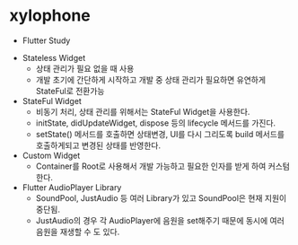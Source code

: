 # xylophone

* Flutter Study
 - Stateless Widget
   - 상태 관리가 필요 없을 때 사용 
   - 개발 초기에 간단하게 시작하고 개발 중 상태 관리가 필요하면 유연하게 StateFul로 전환가능
 - StateFul Widget
   - 비동기 처리, 상태 관리를 위해서는 StateFul Widget을 사용한다.
   - initState, didUpdateWidget, dispose 등의 lifecycle 메서드를 가진다.
   - setState() 메서드를 호출하면 상태변경, UI를 다시 그리도록 build 메서드를 호출하게되고 변경된 상태를 반영한다.
 - Custom Widget
   - Container를 Root로 사용해서 개발 가능하고 필요한 인자를 받게 하여 커스텀한다.
 - Flutter AudioPlayer Library
   - SoundPool, JustAudio 등 여러 Library가 있고 SoundPool은 현재 지원이 중단됨.
   - JustAudio의 경우 각 AudioPlayer에 음원을 set해주기 때문에 동시에 여러 음원을 재생할 수 도 있다.